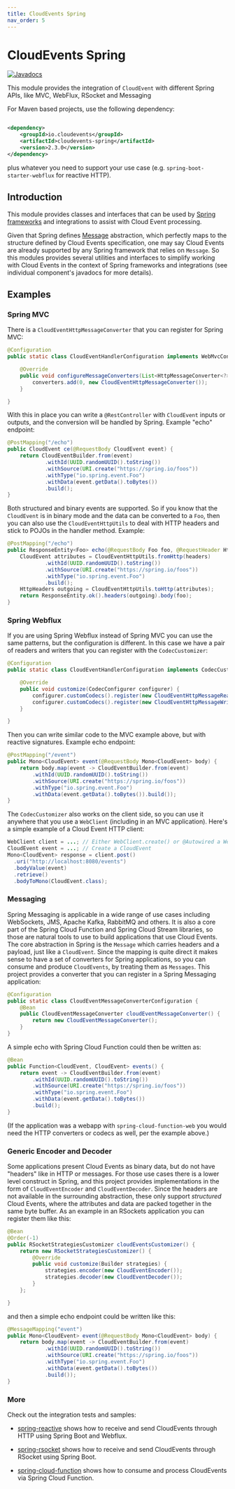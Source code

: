 ```yaml
---
title: CloudEvents Spring
nav_order: 5
---
```


# CloudEvents Spring

[![Javadocs](http://www.javadoc.io/badge/io.cloudevents/cloudevents-spring.svg?color=green)](http://www.javadoc.io/doc/io.cloudevents/cloudevents-spring)

This module provides the integration of `CloudEvent` with different Spring APIs,
like MVC, WebFlux, RSocket and Messaging

For Maven based projects, use the following dependency:

```xml

<dependency>
    <groupId>io.cloudevents</groupId>
    <artifactId>cloudevents-spring</artifactId>
    <version>2.3.0</version>
</dependency>
```

plus whatever you need to support your use case (e.g. `spring-boot-starter-webflux` for reactive HTTP).

## Introduction

This module provides classes and interfaces that can be used by
[Spring frameworks](https://spring.io/) and integrations to assist with Cloud
Event processing.

Given that Spring defines
[Message](https://docs.spring.io/spring-framework/docs/current/javadoc-api/org/springframework/messaging/Message.html)
abstraction, which perfectly maps to the structure defined by Cloud Events
specification, one may say Cloud Events are already supported by any Spring
framework that relies on `Message`. So this modules provides several utilities
and interfaces to simplify working with Cloud Events in the context of Spring
frameworks and integrations (see individual component's javadocs for more
details).

## Examples

### Spring MVC

There is a `CloudEventHttpMessageConverter` that you can register for Spring MVC:

```java
@Configuration
public static class CloudEventHandlerConfiguration implements WebMvcConfigurer {

    @Override
    public void configureMessageConverters(List<HttpMessageConverter<?>> converters) {
        converters.add(0, new CloudEventHttpMessageConverter());
    }

}
```

With this in place you can write a `@RestController` with `CloudEvent` inputs or outputs, and the conversion will be handled by Spring. Example "echo" endpoint:

```java
@PostMapping("/echo")
public CloudEvent ce(@RequestBody CloudEvent event) {
    return CloudEventBuilder.from(event)
            .withId(UUID.randomUUID().toString())
            .withSource(URI.create("https://spring.io/foos"))
            .withType("io.spring.event.Foo")
            .withData(event.getData().toBytes())
            .build();
}
```

Both structured and binary events are supported. So if you know that the `CloudEvent` is in binary mode and the data can be converted to a `Foo`, then you can also use the `CloudEventHttpUtils` to deal with HTTP headers and stick to POJOs in the handler method. Example:

```java
@PostMapping("/echo")
public ResponseEntity<Foo> echo(@RequestBody Foo foo, @RequestHeader HttpHeaders headers) {
    CloudEvent attributes = CloudEventHttpUtils.fromHttp(headers)
            .withId(UUID.randomUUID().toString())
            .withSource(URI.create("https://spring.io/foos"))
            .withType("io.spring.event.Foo")
            .build();
    HttpHeaders outgoing = CloudEventHttpUtils.toHttp(attributes);
    return ResponseEntity.ok().headers(outgoing).body(foo);
}
```

### Spring Webflux

If you are using Spring Webflux instead of Spring MVC you can use the same patterns, but the configuration is different. In this case we have a pair of readers and writers that you can register with the `CodecCustomizer`:

```java
@Configuration
public static class CloudEventHandlerConfiguration implements CodecCustomizer {

    @Override
    public void customize(CodecConfigurer configurer) {
        configurer.customCodecs().register(new CloudEventHttpMessageReader());
        configurer.customCodecs().register(new CloudEventHttpMessageWriter());
    }

}
```

Then you can write similar code to the MVC example above, but with reactive signatures. Example echo endpoint:

```java
@PostMapping("/event")
public Mono<CloudEvent> event(@RequestBody Mono<CloudEvent> body) {
    return body.map(event -> CloudEventBuilder.from(event)
        .withId(UUID.randomUUID().toString())
        .withSource(URI.create("https://spring.io/foos"))
        .withType("io.spring.event.Foo")
        .withData(event.getData().toBytes()).build());
}
```

The `CodecCustomizer` also works on the client side, so you can use it anywhere that you use a `WebClient` (including in an MVC application). Here's a simple example of a Cloud Event HTTP client:

```java
WebClient client = ...; // Either WebClient.create() or @Autowired a WebClient.Builder
CloudEvent event = ...; // Create a CloudEvent
Mono<CloudEvent> response = client.post()
  .uri("http://localhost:8080/events")
  .bodyValue(event)
  .retrieve()
  .bodyToMono(CloudEvent.class);
```

### Messaging

Spring Messaging is applicable in a wide range of use cases including WebSockets, JMS, Apache Kafka, RabbitMQ and others. It is also a core part of the Spring Cloud Function and Spring Cloud Stream libraries, so those are natural tools to use to build applications that use Cloud Events. The core abstraction in Spring is the `Message` which carries headers and a payload, just like a `CloudEvent`. Since the mapping is quite direct it makes sense to have a set of converters for Spring applications, so you can consume and produce `CloudEvents`, by treating them as `Messages`. This project provides a converter that you can register in a Spring Messaging application:

```java
@Configuration
public static class CloudEventMessageConverterConfiguration {
	@Bean
	public CloudEventMessageConverter cloudEventMessageConverter() {
		return new CloudEventMessageConverter();
	}
}
```

A simple echo with Spring Cloud Function could then be written as:

```java
@Bean
public Function<CloudEvent, CloudEvent> events() {
    return event -> CloudEventBuilder.from(event)
        .withId(UUID.randomUUID().toString())
        .withSource(URI.create("https://spring.io/foos"))
        .withType("io.spring.event.Foo")
        .withData(event.getData().toBytes())
        .build();
}
```

(If the application was a webapp with `spring-cloud-function-web` you would need the HTTP converters or codecs as well, per the example above.)

### Generic Encoder and Decoder

Some applications present Cloud Events as binary data, but do not have "headers" like in HTTP or messages. For those use cases there is a lower level construct in Spring, and this project provides implementations in the form of `CloudEventEncoder` and `CloudEventDecoder`. Since the headers are not available in the surrounding abstraction, these only support _structured_ Cloud Events, where the attributes and data are packed together in the same byte buffer. As an example in an RSockets application you can register them like this:

```java
@Bean
@Order(-1)
public RSocketStrategiesCustomizer cloudEventsCustomizer() {
    return new RSocketStrategiesCustomizer() {
        @Override
        public void customize(Builder strategies) {
            strategies.encoder(new CloudEventEncoder());
            strategies.decoder(new CloudEventDecoder());
        }
    };

}
```

and then a simple echo endpoint could be written like this:

```java
@MessageMapping("event")
public Mono<CloudEvent> event(@RequestBody Mono<CloudEvent> body) {
    return body.map(event -> CloudEventBuilder.from(event)
            .withId(UUID.randomUUID().toString())
            .withSource(URI.create("https://spring.io/foos"))
            .withType("io.spring.event.Foo")
            .withData(event.getData().toBytes())
            .build());
}
```

### More

Check out the integration tests and samples:

-   [spring-reactive](https://github.com/cloudevents/sdk-java/tree/main/examples/spring-reactive)
    shows how to receive and send CloudEvents through HTTP using Spring Boot and
    Webflux.

-   [spring-rsocket](https://github.com/cloudevents/sdk-java/tree/main/examples/spring-rsocket)
    shows how to receive and send CloudEvents through RSocket using Spring Boot.

-   [spring-cloud-function](https://github.com/cloudevents/sdk-java/tree/main/examples/spring-function)
    shows how to consume and process CloudEvents via Spring Cloud Function.
